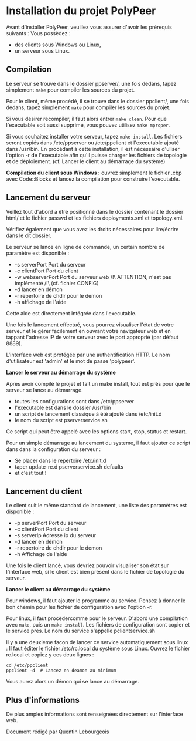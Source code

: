 Installation du projet PolyPeer
===============================

Avant d'installer PolyPeer, veuillez vous assurer d'avoir les prérequis suivants :
Vous possèdez :
* des clients sous Windows ou Linux,
* un serveur sous Linux.

Compilation
--------------

Le serveur se trouve dans le dossier ppserver/, une fois dedans, tapez simplement `make`
pour compiler les sources du projet.

Pour le client, même procédé, il se trouve dans le dossier ppclient/, une fois dedans, 
tapez simplement `make` pour compiler les sources du projet.

Si vous désirer recompiler, il faut alors entrer `make clean`. Pour que l'executable soit
aussi supprimé, vous pouvez utilisez `make mproper`.

Si vous souhaitez installer votre serveur, tapez `make install`. Les fichiers seront copiés
dans /etc/ppserver ou /etc/ppclient et l'executable ajouté dans /usr/bin. En procèdant à cette
installation, il est nécessaire d'uliser l'option -r de l'executable afin qu'il puisse charger
les fichiers de topologie et de déploiement. (cf. Lancer le client au démarrage du système)

**Compilation du client sous Windows :** ouvrez simplement le fichier .cbp avec Code::Blocks
et lancez la compilation pour construire l'executable.

Lancement du serveur
-----------------------

Veillez tout d'abord a être positionné dans le dossier contenant le dossier html/ et le fichier passwd et les fichiers deployments.xml et topology.xml.

Vérifiez également que vous avez les droits nécessaires pour lire/écrire dans le dit dossier.

Le serveur se lance en ligne de commande, un certain nombre de paramètre est disponible :

* -s serverPort Port du serveur
* -c clientPort Port du client
* -w webserverPort Port du serveur web /!\ ATTENTION, n'est pas implémenté /!\ (cf. fichier CONFIG)
* -d lancer en démon
* -r repertoire de chdir pour le demon
* -h affichage de l'aide

Cette aide est directement intégrée dans l'executable.

Une fois le lancement effectué, vous pourrez visualiser l'état de votre serveur et le gérer
facilement en ouvrant votre navigateur web et en tappant l'adresse IP de votre serveur avec
le port approprié (par défaut 8889).

L'interface web est protégée par une authentification HTTP. Le nom d'utilisateur est 'admin' et le mot
de passe 'polypeer'.

**Lancer le serveur au démarrage du système**

Après avoir compilé le projet et fait un make install, tout est près pour que le serveur se lance
au démarrage. 
* toutes les configurations sont dans /etc/ppserver
* l'executable est dans le dossier /usr/bin
* un script de lancement classique à été ajouté dans /etc/init.d
* le nom du script est pserverservice.sh

Ce script qui peut être appelé avec les options start, stop, status et restart.

Pour un simple démarrage au lancement du systeme, il faut ajouter ce script dans
dans la configuration du serveur :
* Se placer dans le repertoire /etc/init.d
* taper update-re.d pserverservice.sh defaults
* et c'est tout !


Lancement du client
----------------------

Le client suit le même standard de lancement, une liste des paramètres est disponible :

* -p serverPort Port du serveur
* -c clientPort Port du client
* -s serverIp Adresse ip du serveur
* -d lancer en démon
* -r repertoire de chdir pour le demon
* -h Affichage de l'aide

Une fois le client lancé, vous devriez pouvoir visualiser son état sur l'interface web, si le client
est bien présent dans le fichier de topologie du serveur.

**Lancer le client au démarrage du système**

Pour windows, il faut ajouter le programme au service. Pensez à donner le bon chemin pour les fichier de
configuration avec l'option -r.

Pour linux, il faut procèdercomme pour le serveur. D'abord une compilation avec `make`, puis un `make install`.
Les fichiers de configuration sont copier et le service près.
Le nom du service s'appelle pclientservice.sh

Il y a une deuxieme facon de lancer ce service automatiquement sous linux :
Il faut éditer le fichier /etc/rc.local du système sous Linux.
Ouvrez le fichier rc.local et copiez y ces deux lignes :

    cd /etc/ppclient
    ppclient -d  # Lancez en deamon au minimum

Vous aurez alors un démon qui se lance au démarrage.


Plus d'informations
-------------------

De plus amples informations sont renseignées directement sur l'interface web.

Document rédigé par Quentin Lebourgeois
